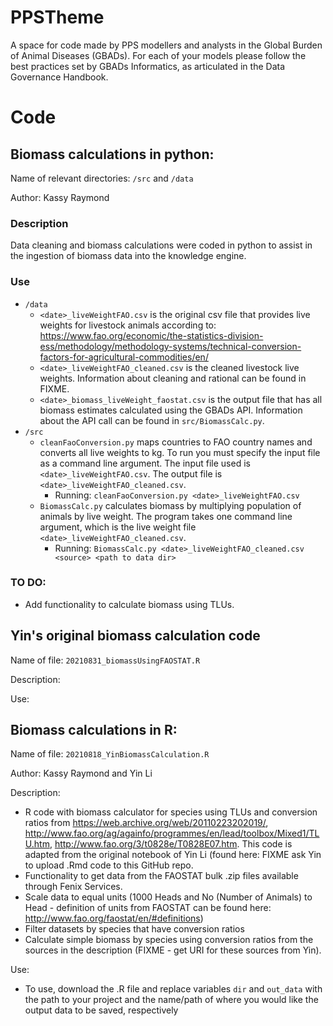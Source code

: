 # PPSTheme

A space for code made by PPS modellers and analysts in the Global Burden of Animal Diseases (GBADs). For each of your models please follow the best practices set by GBADs Informatics, as articulated in the Data Governance Handbook.

# Code

## Biomass calculations in python: 

Name of relevant directories: `/src` and `/data`

Author: Kassy Raymond

### Description
Data cleaning and biomass calculations were coded in python to assist in the ingestion of biomass data into the knowledge engine. 

### Use
* `/data`
	* `<date>_liveWeightFAO.csv` is the original csv file that provides live weights for livestock animals according to: https://www.fao.org/economic/the-statistics-division-ess/methodology/methodology-systems/technical-conversion-factors-for-agricultural-commodities/en/
	* `<date>_liveWeightFAO_cleaned.csv` is the cleaned livestock live weights. Information about cleaning and rational can be found in FIXME.
	* `<date>_biomass_liveWeight_faostat.csv` is the output file that has all biomass estimates calculated using the GBADs API. Information about the API call can be found in `src/BiomassCalc.py`.
* `/src`
	* `cleanFaoConversion.py` maps countries to FAO country names and converts all live weights to kg. To run you must specify the input file as a command line argument. The input file used is `<date>_liveWeightFAO.csv`. The output file is `<date>_liveWeightFAO_cleaned.csv`.
		* Running: `cleanFaoConversion.py <date>_liveWeightFAO.csv`
	* `BiomassCalc.py` calculates biomass by multiplying population of animals by live weight. The program takes one command line argument, which is the live weight file `<date>_liveWeightFAO_cleaned.csv`. 
		* Running: `BiomassCalc.py <date>_liveWeightFAO_cleaned.csv <source> <path to data dir>` 

### TO DO: 
* Add functionality to calculate biomass using TLUs. 

## Yin's original biomass calculation code

Name of file: `20210831_biomassUsingFAOSTAT.R`

Description: 

Use: 

## Biomass calculations in R: 

Name of file: `20210818_YinBiomassCalculation.R`

Author: Kassy Raymond and Yin Li

Description: 
- R code with biomass calculator for species using TLUs and conversion ratios from https://web.archive.org/web/20110223202019/, http://www.fao.org/ag/againfo/programmes/en/lead/toolbox/Mixed1/TLU.htm, http://www.fao.org/3/t0828e/T0828E07.htm. This code is adapted from the original notebook of Yin Li (found here: FIXME ask Yin to upload .Rmd code to this GitHub repo. 
- Functionality to get data from the FAOSTAT bulk .zip files available through Fenix Services. 
- Scale data to equal units (1000 Heads and No (Number of Animals) to Head - definition of units from FAOSTAT can be found here: http://www.fao.org/faostat/en/#definitions) 
- Filter datasets by species that have conversion ratios
- Calculate simple biomass by species using conversion ratios from the sources in the description (FIXME - get URI for these sources from Yin). 

Use: 
- To use, download the .R file and replace variables `dir` and `out_data` with the path to your project and the name/path of where you would like the output data to be saved, respectively
